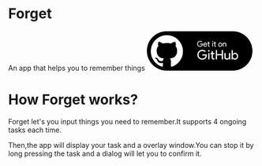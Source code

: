 # Forget
An app that helps you to remember things
[<img src="https://github.com/HOCC2011/Forget/blob/master/Icon_download.svg"
    alt="Get it on Github"
    height="80">](https://github.com/HOCC2011/Forget/releases)

# How Forget works?
Forget let's you input things you need to remember.It supports 4 ongoing tasks each time. 
<p></p>
Then,the app will display your task and a overlay window.You can stop it by long pressing the task and a dialog will let you to confirm it.



